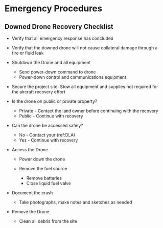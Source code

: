 # Emergency Procedures



## Downed Drone Recovery Checklist 

- Verify that all emergency response has concluded
- Verify that the downed drone will not cause collateral damage through a fire or fluid leak
- Shutdown the Drone and all equipment
    
    - Send power-down command to drone
    - Power-down control and communications equipment

- Secure the project site. Stow all equipment and supplies not required for the aircraft recovery effort
- Is the drone on public or private property?
 
    - Private - Contact the land owner before continuing with the recovery
    - Public - Continue with recovery
 
- Can the drone be accessed safely?
 
    - No - Contact your (ref:DLA)
    - Yes - Continue with recovery

- Access the Drone
 
    - Power down the drone
    - Remove the fuel source
 
        - Remove batteries
        - Close liquid fuel valve

- Document the crash

    - Take photographs, make notes and sketches as needed

- Remove the Drone
 
    - Clean all debris from the site
